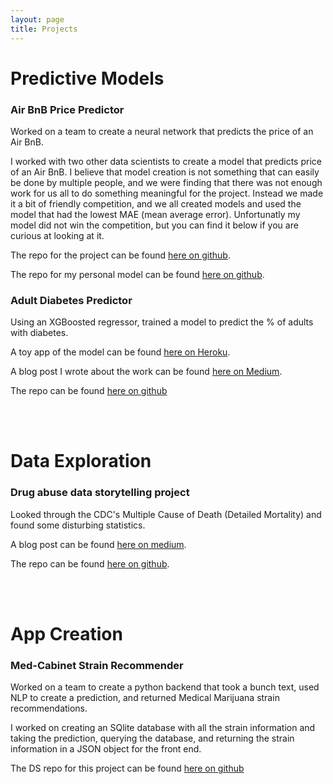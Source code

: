 ```yaml
---
layout: page
title: Projects
---
```


# Predictive Models

### Air BnB Price Predictor

Worked on a team to create a neural network that predicts the price of an Air BnB.

I worked with two other data scientists to create a model that predicts price of an Air BnB. I believe that model creation is not something that can easily be done by multiple people, and we were finding that there was not enough work for us all to do something meaningful for the project. Instead we made it a bit of friendly competition, and we all created models and used the model that had the lowest MAE (mean average error). Unfortunatly my model did not win the competition, but you can find it below if you are curious at looking at it.

The repo for the project can be found [here on github](https://github.com/AirBnB-dream-team/DS).

The repo for my personal model can be found [here on github](https://github.com/Phatdeluxe/Unit_4_build_week).

### Adult Diabetes Predictor

Using an XGBoosted regressor, trained a model to predict the % of adults with diabetes.

A toy app of the model can be found [here on Heroku](http://adult-diabetes-predictor.herokuapp.com/).

A blog post I wrote about the work can be found [here on Medium](https://medium.com/@ethan.skamarock/can-changes-be-made-to-reduce-diabetes-26e9237a7673?source=friends_link&sk=e1b5a6c2a42e4362dbc5a3d9d69e6ade).

The repo can be found [here on github](https://github.com/Phatdeluxe/adult_diabetes_prediction)

<br/><br/>

# Data Exploration

### Drug abuse data storytelling project

Looked through the CDC's Multiple Cause of Death (Detailed Mortality) and found some disturbing statistics.

A blog post can be found [here on medium](https://medium.com/@ethan.skamarock/will-there-ever-be-change-to-this-epidemic-3c4ae69a30ba).

The repo can be found [here on github](https://github.com/Phatdeluxe/Portfolio-Projects/blob/master/Portfolio_project_OD_deaths.ipynb/).

<br/><br/>

# App Creation

### Med-Cabinet Strain Recommender

Worked on a team to create a python backend that took a bunch text, used NLP to create a prediction, and returned Medical Marijuana strain recommendations.

I worked on creating an SQlite database with all the strain information and taking the prediction, querying the database, and returning the strain information in a JSON object for the front end.

The DS repo for this project can be found [here on github](https://github.com/build-med-cabinet-3/Machine-learning)

